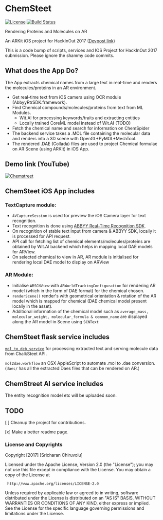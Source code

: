 # ChemSteet

[![License](https://img.shields.io/badge/License-Apache%202.0-blue.svg)](https://opensource.org/licenses/Apache-2.0)
[![Build Status](https://travis-ci.org/raincrash/raincrash.github.io.svg?branch=master)](https://travis-ci.org/raincrash/raincrash.github.io)


Rendering Proteins and Molecules on AR

An ARKit iOS project for HackInOut 2017 ([Devpost link](https://devpost.com/software/chemstreet))

This is a code bump of scripts, services and IOS Project for HackInOut 2017 submission. Please ignore the shammy code commits.


## What does the App Do?

The App extracts chemical names from a large text in real-time and renders the molecules/proteins in an AR environment.

- Get real-time text from iOS camera using OCR module (AbbyyRtrSDK.framework).
- Find Chemical compounds/molecules/proteins from text from ML Modules.
  - Wit.AI for processing keywords/traits and extracting entities
  - Locally trained CoreML model instead of Wit.AI (TODO)
- Fetch the chemical name and search for information on ChemSpider 
- The backend service takes a .MOL file containing the molecular data and renders into a 3D scene with OpenGL+PyMOL+MeshTool.
- The rendered .DAE (Collada) files are used to project Chemical formulae on AR Scene (using ARKit) in iOS App.

## Demo link (YouTube)

[![Chemstreet](https://img.youtube.com/vi/W6PZENy11IY/0.jpg)](https://youtu.be/W6PZENy11IY)

## ChemSteet iOS App includes

### TextCapture module:
- `AVCaptureSession` is used for preview the iOS Camera layer for text recognition.
- Text recognition is done using [ABBYY Real-Time Recognition SDK](https://github.com/abbyysdk/RTR-SDK.iOS/). 
- On recognition of stable text input from camera & ABBYY SDK, locally it is processed for API request.
- API call for fetching list of chemical elements/molecules/proteins are obtained by Wit.AI backend which helps in mapping local DAE models for ARView.
- On selected chemical to view in AR, AR module is initialised for rendering local DAE model to display on ARView

### AR Module:
- Initialise `ARSCNView` with `ARWorldTrackingConfiguration` for rendering AR model (which in the form of DAE format) for the chemical chosen.
- `renderScene()` render's with geometrical orientation & rotation of the AR model which is mapped for chemical (DAE chemical model present locally in the asset).
- Additional information of the chemical model such as `average_mass, molecular_weight, molecular_formula & common_name` are displayed along the AR model in Scene using `SCNText`

## ChemSteet flask service includes
[`mol_to_deb_service`](https://vast-dusk-78988.herokuapp.com/process/?q=%22It%20reacts%20with%20hydroxyl%20radical%20(%E2%80%A2OH)%20to%20produce%20a%20radical%20intermediate%20%E2%80%A2HOCO,%20which%20transfers%20rapidly%20its%20radical%20hydrogen%20to%20O2%20to%20form%20peroxy%20radical%20(HO2%E2%80%A2)%20and%20carbon%20dioxide%20(CO2)%22) for processing extracted text and serving molecule data from ChalkSteet API.

`mol2dae.workflow` an OSX AppleScript to automate .mol to .dae conversion. (`daes/` has all the extracted Daes files that can be rendered on AR.)

## ChemStreet AI service includes

The entity recognition model etc will be uploaded soon.


## TODO

[ ] Cleanup the project for contributions.

[x] Make a better readme page.

### License and Copyrights

   Copyright [2017] [Sricharan Chiruvolu]

   Licensed under the Apache License, Version 2.0 (the "License");
   you may not use this file except in compliance with the License.
   You may obtain a copy of the License at

     http://www.apache.org/licenses/LICENSE-2.0

   Unless required by applicable law or agreed to in writing, software
   distributed under the License is distributed on an "AS IS" BASIS,
   WITHOUT WARRANTIES OR CONDITIONS OF ANY KIND, either express or implied.
   See the License for the specific language governing permissions and
   limitations under the License.
